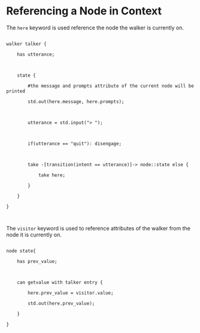 # Referencing a Node in Context



The `here` keyword is used reference the node the walker is currently on.



```jac 

walker talker {

    has utterance;



    state {

        #the message and prompts attribute of the current node will be printed

        std.out(here.message, here.prompts);



        utterance = std.input("> ");



        if(utterance == "quit"): disengage;



        take -[transition(intent == utterance)]-> node::state else {

            take here;

        }

    }

}



```

The `visitor` keyword is used to reference attributes of the walker from the node it is currently on.



```jac

node state{

    has prev_value;



    can getvalue with talker entry {

        here.prev_value = visitor.value;

        std.out(here.prev_value);

    }

}

```
